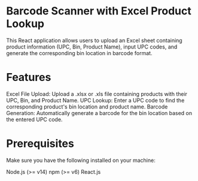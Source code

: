 # Barcode Scanner with Excel Product Lookup

This React application allows users to upload an Excel sheet containing product information (UPC, Bin, Product Name), input UPC codes, and generate the corresponding bin location in barcode format.

# Features

Excel File Upload: Upload a .xlsx or .xls file containing products with their UPC, Bin, and Product Name.
UPC Lookup: Enter a UPC code to find the corresponding product's bin location and product name.
Barcode Generation: Automatically generate a barcode for the bin location based on the entered UPC code.

# Prerequisites

Make sure you have the following installed on your machine:

Node.js (>= v14)
npm (>= v6)
React.js
